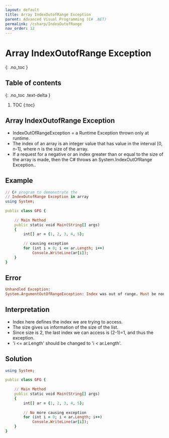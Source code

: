```yaml
---
layout: default
title: Array IndexOutofRange Exception
parent: Advanced Visual Programming (C# .NET)
permalink: /csharp/IndexOutofRange
nav_order: 12
---
```


# Array IndexOutofRange Exception
{: .no_toc }

## Table of contents
{: .no_toc .text-delta }

1. TOC
{:toc}

## Array IndexOutofRange Exception

* IndexOutOfRangeException = a Runtime Exception thrown only at runtime.
* The index of an array is an integer value that has value in the interval [0, n-1], where n is the size of the array. 
* If a request for a negative or an index greater than or equal to the size of the array is made, then the C# throws an System.IndexOutOfRange Exception..
 
 
## Example
```ruby
// C# program to demonstrate the  
// IndexOutofRange Exception in array 
using System; 
  
public class GFG { 
      
    // Main Method 
    public static void Main(String[] args) 
    { 
        int[] ar = {1, 2, 3, 4, 5}; 
          
        // causing exception 
        for (int i = 0; i <= ar.Length; i++) 
            Console.WriteLine(ar[i]); 
    } 
} 
```

## Error
```ruby
Unhandled Exception:
System.ArgumentOutOfRangeException: Index was out of range. Must be non-negative and less than the size of the collection.
```

## Interpretation 
* Index here defines the index we are trying to access.
* The size gives us information of the size of the list.
* Since size is 2, the last index we can access is (2-1)=1, and thus the exception.
* 'i <= ar.Length' should be changed to 'i < ar.Length'.

## Solution 
```ruby
using System; 
  
public class GFG { 
      
    // Main Method 
    public static void Main(String[] args) 
    { 
        int[] ar = {1, 2, 3, 4, 5}; 
          
        // No more causing exception 
        for (int i = 0; i < ar.Length; i++) 
            Console.WriteLine(ar[i]); 
    } 
} 
```
